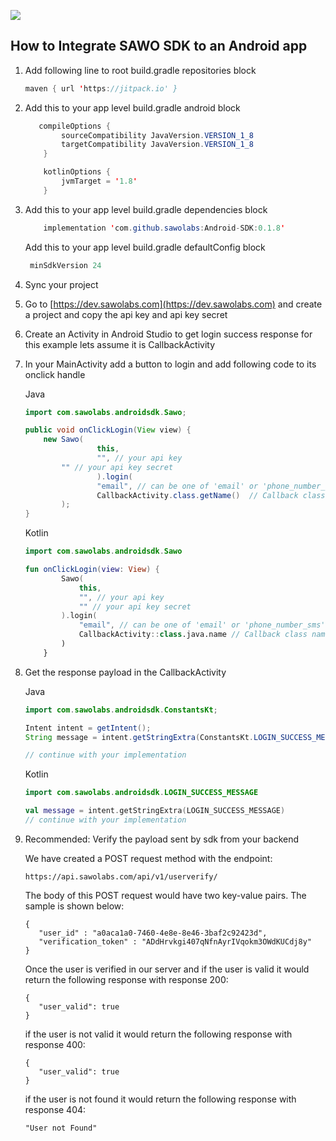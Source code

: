 [![](https://jitpack.io/v/sawolabs/Android-SDK.svg)](https://jitpack.io/#sawolabs/Android-SDK)

## How to Integrate SAWO SDK to an Android app

1. Add following line to root build.gradle repositories block

   ```java
   maven { url 'https://jitpack.io' }
   ```

2. Add this to your app level build.gradle android block
    ```java
       compileOptions {
            sourceCompatibility JavaVersion.VERSION_1_8
            targetCompatibility JavaVersion.VERSION_1_8
        }
    
        kotlinOptions {
            jvmTarget = '1.8'
        }
    ```

3. Add this to your app level build.gradle dependencies block

   ```java
	   implementation 'com.github.sawolabs:Android-SDK:0.1.8'
   ```

   Add this to your app level build.gradle defaultConfig block

      ```java
   	   minSdkVersion 24
      ```

4. Sync your project

5. Go to [https://dev.sawolabs.com](https://dev.sawolabs.com) and create a project and copy the api key and api key secret 

6. Create an Activity in Android Studio to get login success response for this example lets assume it is CallbackActivity

7. In your MainActivity add a button to login and add following code to its onclick handle

   Java

   ```java
   import com.sawolabs.androidsdk.Sawo;
   
   public void onClickLogin(View view) {
       new Sawo(
                   this, 
                   "", // your api key
		   "" // your api key secret
                   ).login(
                   "email", // can be one of 'email' or 'phone_number_sms'
                   CallbackActivity.class.getName()  // Callback class name
           );
   }
   ```

   

   Kotlin

   ```kotlin
   import com.sawolabs.androidsdk.Sawo
   
   fun onClickLogin(view: View) {
           Sawo(
               this,
               "", // your api key
               "" // your api key secret
           ).login(
               "email", // can be one of 'email' or 'phone_number_sms'
               CallbackActivity::class.java.name // Callback class name
           )
       }
   ```

   

8. Get the response payload in the CallbackActivity

   Java

   ```java
   import com.sawolabs.androidsdk.ConstantsKt;
   
   Intent intent = getIntent();
   String message = intent.getStringExtra(ConstantsKt.LOGIN_SUCCESS_MESSAGE);
   
   // continue with your implementation
   ```

   Kotlin

   ```kotlin
   import com.sawolabs.androidsdk.LOGIN_SUCCESS_MESSAGE
   
   val message = intent.getStringExtra(LOGIN_SUCCESS_MESSAGE)
   // continue with your implementation
   ```

9. Recommended: Verify the payload sent by sdk from your backend
   
   We have created a POST request method with the endpoint: 
   ```
   https://api.sawolabs.com/api/v1/userverify/
   ```
   The body of this POST request would have two key-value pairs. The sample is shown below:
	```
	{
	   "user_id" : "a0aca1a0-7460-4e8e-8e46-3baf2c92423d",
	   "verification_token" : "ADdHrvkgi407qNfnAyrIVqokm3OWdKUCdj8y"
	}
	```
	
    Once the user is verified in our server and if the user is valid it would return the following response with response 200:

	```
	{
	   "user_valid": true
	}
 	```
   if the user is not valid it would return  the following response with response 400:
	```
	{
	   "user_valid": true
	}
	```

   if the user is not found it would return  the following response with response 404:
	```
	"User not Found"
	```
